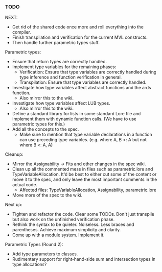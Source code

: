 ### TODO

NEXT:
- Get rid of the shared code once more and roll everything into the compiler.
- Finish transpilation and verification for the current MVL constructs.
- Then handle further parametric types stuff.

Parametric types:
- Ensure that return types are correctly handled.
- Implement type variables for the remaining phases:
    - Verification: Ensure that type variables are correctly handled during type inference and function verification in general.
    - Transpilation: Ensure that type variables are correctly handled.
- Investigate how type variables affect abstract functions and the ards function.
  - Also mirror this to the wiki.
- Investigate how type variables affect LUB types.
  - Also mirror this to the wiki.
- Define a standard library for lists in some standard Lore file and implement them with dynamic function calls. (We have to use parametric types for this.)
- Add all the concepts to the spec.
  - Make sure to mention that type variable declarations in a function can use preceding type variables. (e.g. where A, B <: A but not where B <: A, A)

Cleanup:
- Mirror the Assignability -> Fits and other changes in the spec wiki.
- Clean up all the commented mess in files such as parametric.lore and TypeVariableAllocation. It'd be best to either cut some of the content or move it to the spec, and only leave the most important comments in the actual code.
    - Affected files: TypeVariableAllocation, Assignability, parametric.lore
- Move more of the spec to the wiki.

Next up:
- Tighten and refactor the code. Clear some TODOs. Don't just transpile but also work on the unfinished verification phase.
- Rethink the syntax to be quieter. Noiseless. Less braces and parentheses. Achieve maximum simplicity and clarity.
- Come up with a module system. Implement it.

Parametric Types (Round 2):
- Add type parameters to classes.
- Rudimentary support for right-hand-side sum and intersection types in type allocations?
